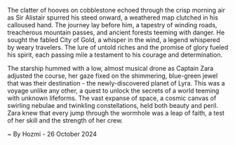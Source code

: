 
The clatter of hooves on cobblestone echoed through the crisp morning air as Sir Alistair spurred his steed onward, a weathered map clutched in his calloused hand. The journey lay before him, a tapestry of winding roads, treacherous mountain passes, and ancient forests teeming with danger. He sought the fabled City of Gold, a whisper in the wind, a legend whispered by weary travelers. The lure of untold riches and the promise of glory fueled his spirit, each passing mile a testament to his courage and determination.

The starship hummed with a low, almost musical drone as Captain Zara adjusted the course, her gaze fixed on the shimmering, blue-green jewel that was their destination - the newly-discovered planet of Lyra. This was a voyage unlike any other, a quest to unlock the secrets of a world teeming with unknown lifeforms. The vast expanse of space, a cosmic canvas of swirling nebulae and twinkling constellations, held both beauty and peril. Zara knew that every jump through the wormhole was a leap of faith, a test of her skill and the strength of her crew. 

~ By Hozmi - 26 October 2024
